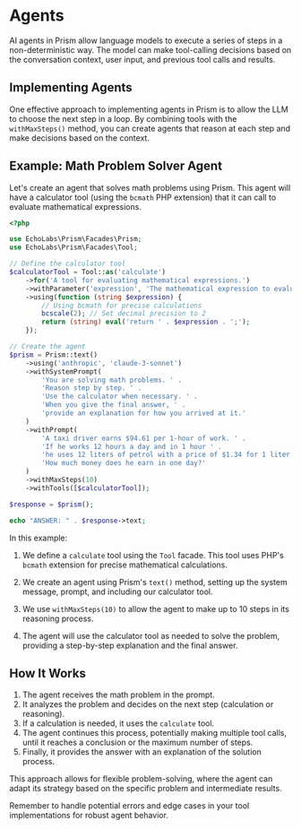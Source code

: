 # Agents

AI agents in Prism allow language models to execute a series of steps in a non-deterministic way. The model can make tool-calling decisions based on the conversation context, user input, and previous tool calls and results.

## Implementing Agents

One effective approach to implementing agents in Prism is to allow the LLM to choose the next step in a loop. By combining tools with the `withMaxSteps()` method, you can create agents that reason at each step and make decisions based on the context.

## Example: Math Problem Solver Agent

Let's create an agent that solves math problems using Prism. This agent will have a calculator tool (using the `bcmath` PHP extension) that it can call to evaluate mathematical expressions.

```php
<?php

use EchoLabs\Prism\Facades\Prism;
use EchoLabs\Prism\Facades\Tool;

// Define the calculator tool
$calculatorTool = Tool::as('calculate')
    ->for('A tool for evaluating mathematical expressions.')
    ->withParameter('expression', 'The mathematical expression to evaluate')
    ->using(function (string $expression) {
        // Using bcmath for precise calculations
        bcscale(2); // Set decimal precision to 2
        return (string) eval('return ' . $expression . ';');
    });

// Create the agent
$prism = Prism::text()
    ->using('anthropic', 'claude-3-sonnet')
    ->withSystemPrompt(
        'You are solving math problems. ' .
        'Reason step by step. ' .
        'Use the calculator when necessary. ' .
        'When you give the final answer, ' .
        'provide an explanation for how you arrived at it.'
    )
    ->withPrompt(
        'A taxi driver earns $94.61 per 1-hour of work. ' .
        'If he works 12 hours a day and in 1 hour ' .
        'he uses 12 liters of petrol with a price of $1.34 for 1 liter. ' .
        'How much money does he earn in one day?'
    )
    ->withMaxSteps(10)
    ->withTools([$calculatorTool]);

$response = $prism();

echo "ANSWER: " . $response->text;
```

In this example:

1. We define a `calculate` tool using the `Tool` facade. This tool uses PHP's `bcmath` extension for precise mathematical calculations.

2. We create an agent using Prism's `text()` method, setting up the system message, prompt, and including our calculator tool.

3. We use `withMaxSteps(10)` to allow the agent to make up to 10 steps in its reasoning process.

4. The agent will use the calculator tool as needed to solve the problem, providing a step-by-step explanation and the final answer.

## How It Works

1. The agent receives the math problem in the prompt.
2. It analyzes the problem and decides on the next step (calculation or reasoning).
3. If a calculation is needed, it uses the `calculate` tool.
4. The agent continues this process, potentially making multiple tool calls, until it reaches a conclusion or the maximum number of steps.
5. Finally, it provides the answer with an explanation of the solution process.

This approach allows for flexible problem-solving, where the agent can adapt its strategy based on the specific problem and intermediate results.

Remember to handle potential errors and edge cases in your tool implementations for robust agent behavior.

